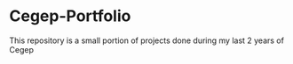 # Cegep-Portfolio

This repository is a small portion of projects done during my last 2 years of Cegep
